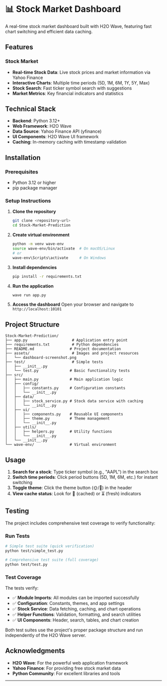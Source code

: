 # 📊 Stock Market Dashboard
A real-time stock market dashboard built with H2O Wave, featuring fast chart switching and efficient data caching.

## Features

### Stock Market
- **Real-time Stock Data**: Live stock prices and market information via Yahoo Finance
- **Interactive Charts**: Multiple time periods (5D, 1M, 6M, 1Y, 5Y, Max)
- **Stock Search**: Fast ticker symbol search with suggestions
- **Market Metrics**: Key financial indicators and statistics

## Technical Stack

- **Backend**: Python 3.12+
- **Web Framework**: H2O Wave
- **Data Source**: Yahoo Finance API (yfinance)
- **UI Components**: H2O Wave UI framework
- **Caching**: In-memory caching with timestamp validation

## Installation

### Prerequisites
- Python 3.12 or higher
- pip package manager

### Setup Instructions

1. **Clone the repository**
   ```bash
   git clone <repository-url>
   cd Stock-Market-Prediction
   ```

2. **Create virtual environment**
   ```bash
   python -m venv wave-env
   source wave-env/bin/activate  # On macOS/Linux
   # or
   wave-env\Scripts\activate     # On Windows
   ```

3. **Install dependencies**
   ```bash
   pip install -r requirements.txt
   ```

4. **Run the application**
   ```bash
   wave run app.py
   ```

5. **Access the dashboard**
   Open your browser and navigate to `http://localhost:10101`

## Project Structure

```
Stock-Market-Prediction/
├── app.py                    # Application entry point
├── requirements.txt          # Python dependencies
├── README.md                # Project documentation
├── assets/                   # Images and project resources
│   └── dashboard-screenshot.png
├── test/                     # Simple tests
│   ├── __init__.py
│   └── test.py              # Basic functionality tests
├── src/
│   ├── main.py              # Main application logic
│   ├── config/
│   │   ├── constants.py     # Configuration constants
│   │   └── __init__.py
│   ├── data/
│   │   ├── stock_service.py # Stock data service with caching
│   │   └── __init__.py
│   ├── ui/
│   │   ├── components.py    # Reusable UI components
│   │   ├── theme.py         # Theme management
│   │   └── __init__.py
│   ├── utils/
│   │   ├── helpers.py       # Utility functions
│   │   └── __init__.py
│   └── __init__.py
└── wave-env/                # Virtual environment
```

## Usage

1. **Search for a stock**: Type ticker symbol (e.g., "AAPL") in the search box
2. **Switch time periods**: Click period buttons (5D, 1M, 6M, etc.) for instant switching
3. **Toggle theme**: Click the theme button (🌞/🌙) in the header
4. **View cache status**: Look for 🚀 (cached) or ⏳ (fresh) indicators

## Testing

The project includes comprehensive test coverage to verify functionality:

### Run Tests

```bash
# Simple test suite (quick verification)
python test/simple_test.py

# Comprehensive test suite (full coverage)
python test/test.py
```

### Test Coverage

The tests verify:

- ✅ **Module Imports**: All modules can be imported successfully
- ✅ **Configuration**: Constants, themes, and app settings  
- ✅ **Stock Service**: Data fetching, caching, and chart operations
- ✅ **Helper Functions**: Validation, formatting, and search utilities
- ✅ **UI Components**: Header, search, tables, and chart creation

Both test suites use the project's proper package structure and run independently of the H2O Wave server.

## Acknowledgments

- **H2O Wave**: For the powerful web application framework
- **Yahoo Finance**: For providing free stock market data
- **Python Community**: For excellent libraries and tools

---
